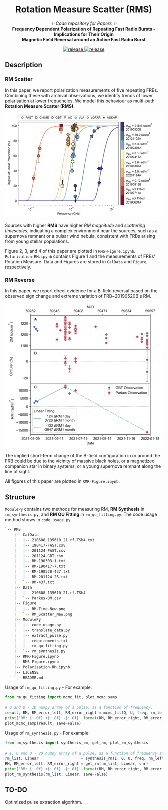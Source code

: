 <div align="center">

# Rotation Measure Scatter (RMS)

_✨ Code repository for Papers ✨_  
**Frequency Dependent Polarization of Repeating Fast Radio Bursts - Implications for Their Origin** </br>
**Magnetic Field Reversal around an Active Fast Radio Burst**

</div>

<p align="center">
  <a href="https://github.com/SukiYume/RMS">
    <img src="https://img.shields.io/badge/RotationMeasureScatter-RMS-red" alt="release">
  </a>
  <a href="https://github.com/SukiYume/RMS">
    <img src="https://img.shields.io/badge/RotationMeasureReverse-RMR-blue" alt="release">
  </a>
</p>

## Description

### RM Scatter
  
  In this paper, we report polarization measurements of five repeating FRBs. Combining these with archival observations, we identify trends of lower polarisation at lower frequencies. We model this behaviour as multi-path **Rotation Measure Scatter (RMS)**. 

  <div align="center"><img src="Figure/RM_Scatter_New.png" alt="RMS" width="500px" /></div>

  Sources with higher **RMS** have higher *RM magnitude* and *scattering timescales*, indicating a complex environment near the sources, such as a supernova remnant or a pulsar wind nebula, consistent with FRBs arising from young stellar populations.

  Figure 2, 3, and 4 of this paper are plotted in `RMS-Figure.ipynb`. `Polarization-RM.ipynb` contains Figure 1 and the measurements of FRBs' Rotation Measure. Data and Figures are stored in `CalData` and `Figure`, respectively.

### RM Reverse

  In this paper, we report direct evidence for a B-field reversal based on the observed sign change and extreme variation of FRB~20190520B's RM.

  <div align="center"><img src="Figure/RM-Time-New.png" alt="RMS" width="500px" /></div>

  The implied short-term change of the B-field configuration in or around the FRB could be due to the vicinity of massive black holes, or a magnetized companion star in binary systems, or a young supernova remnant along the line of sight.

  All figures of this paper are plotted in `RMR-Figure.ipynb`.

## Structure

  `ModulePy` contains two methods for measuring RM, **RM Synthesis** in `rm_synthesis.py`, and **RM QU Fitting** in `rm_qu_fitting.py`. The code usage method shows in `code_usage.py`.

  ```bash
  `-- RMS
      |-- CalData
      |   |-- 210608_135610_21.rf.TSb4.txt
      |   |-- 190417-FAST.csv
      |   |-- 201124-FAST.csv
      |   |-- 201124-GBT.csv
      |   |-- RM-190303-1.txt
      |   |-- RM-190417-7.txt
      |   |-- RM-190520-437.txt
      |   |-- RM-201124-26.txt
      |   `-- RM-437.txt
      |-- Data
      |   |-- 210608_135610_21.rf.TSb4
      |   `-- Parkes-DM.csv
      |-- Figure
      |   |-- RM-Time-New.png
      |   `-- RM_Scatter_New.png
      |-- ModulePy
      |   |-- code_usage.py
      |   |-- translate_data.py
      |   |-- extract_pulse.py
      |   |-- requirements.txt
      |   |-- rm_qu_fitting.py
      |   `-- rm_synthesis.py
      |-- RMR-Figure.ipynb
      |-- RMS-Figure.ipynb
      |-- Polarization-RM.ipynb
      |-- LICENSE
      `-- README.md
  ```

  Usage of `rm_qu_fitting.py` - For example:

  ```python
  from rm_qu_fitting import mcmc_fit, plot_mcmc_samp

  # Q and U - 1D numpy array of a pulse, as a function of frequency.
  result, RM, RM_error_left, RM_error_right = mcmc_fit(Q, U, freq, rm_left=-10000, rm_right=10000)
  print('RM: {:.0f} +{:.0f} -{:.0f}'.format(RM, RM_error_right, RM_error_left))
  plot_mcmc_samp(result, save=False)
  ```

  Usage of `rm_synthesis.py` - For example:

  ```python
  from rm_synthesis import synthesis_rm, get_rm, plot_rm_synthesis

  # I, Q and U - 2D numpy array of a pulse, as a function of frequency and time.
  rm_list, Linear                   = synthesis_rm(I, Q, U, freq, rm_left=-20000, rm_right=20000)
  RM, RM_error_left, RM_error_right = get_rm(rm_list, Linear, snr)
  print('RM: {:.0f} +{:.0f} -{:.0f}'.format(RM, RM_error_right, RM_error_left))
  plot_rm_synthesis(rm_list, Linear, save=False)
  ```

## TO-DO

  Optimized pulse extraction algorithm.